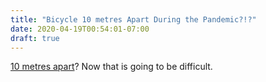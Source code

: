 ```yaml
---
title: "Bicycle 10 metres Apart During the Pandemic?!?"
date: 2020-04-19T00:54:01-07:00
draft: true
---
```


[10 metres apart](https://twitter.com/i/status/1250455149971046400)? Now that is going to be difficult.